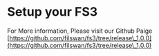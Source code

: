 # Setup your FS3

For More information, Please visit our Github Paige  [https://github.com/filswan/fs3/tree/release\_1.0.0](https://github.com/filswan/fs3/tree/release\_1.0.0)

